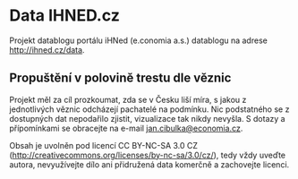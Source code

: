 # Data IHNED.cz

Projekt datablogu portálu iHNed (e.conomia a.s.) datablogu na adrese http://ihned.cz/data.

Propuštění v polovině trestu dle věznic
--------------
Projekt měl za cíl prozkoumat, zda se v Česku liší míra, s jakou z jednotlivých věznic odcházejí pachatelé na podmínku. Nic podstatného se z dostupných dat nepodařilo zjistit, vizualizace tak nikdy nevyšla.
S dotazy a přípomínkami se obracejte na e-mail jan.cibulka@economia.cz.

Obsah je uvolněn pod licencí CC BY-NC-SA 3.0 CZ (http://creativecommons.org/licenses/by-nc-sa/3.0/cz/), tedy vždy uveďte autora, nevyužívejte dílo ani přidružená data komerčně a zachovejte licenci.
